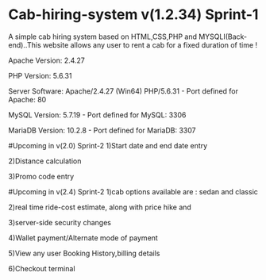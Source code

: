 # Cab-hiring-system v(1.2.34) Sprint-1
A simple cab hiring system based on HTML,CSS,PHP and MYSQLI(Back-end)..This website allows any user to rent a cab for a fixed duration of time !  

Apache Version: 
2.4.27

PHP Version:
5.6.31

Server Software:
Apache/2.4.27 (Win64) PHP/5.6.31 - Port defined for Apache: 80

MySQL Version:
5.7.19 - Port defined for MySQL: 3306 

MariaDB Version:
10.2.8 - Port defined for MariaDB: 3307


#Upcoming in v(2.0) Sprint-2
1)Start date and end date entry

2)Distance calculation

3)Promo code entry


#Upcoming in v(2.4) Sprint-2
1)cab options available are :  sedan and classic

2)real time ride-cost estimate, along with price hike and 

3)server-side security changes

4)Wallet payment/Alternate mode of payment

5)View any user Booking History,billing details

6)Checkout terminal




